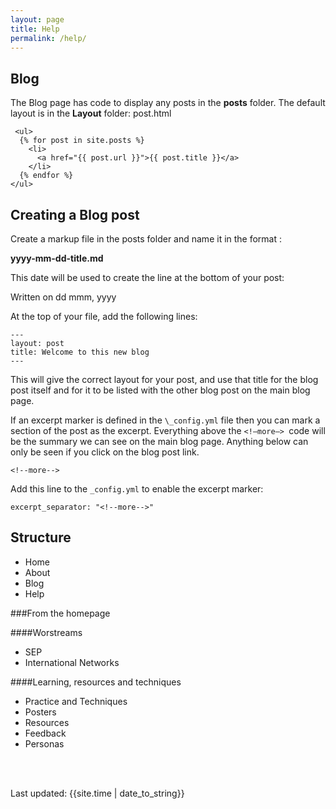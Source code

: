 ```yaml
---
layout: page
title: Help
permalink: /help/
---
```


## Blog
The Blog page has code to display any posts in the **posts** folder. The default layout is in the **Layout** folder: post.html
```
 <ul>
  {% for post in site.posts %}
    <li>
      <a href="{{ post.url }}">{{ post.title }}</a>
    </li>
  {% endfor %}
</ul> 
``` 


## Creating a Blog post
Create a markup file in the posts folder and name it in the format :

**yyyy-mm-dd-title.md**

This date will be used to create the line at the bottom of your post:

Written on dd mmm, yyyy

At the top of your file, add the following lines:  

```
---
layout: post
title: Welcome to this new blog
---
```

This will give the correct layout for your post, and use that title for the blog post itself and for it to be listed with the other blog post on the main blog page.

If an excerpt marker is defined in the `\_config.yml` file then you can mark a section of the post as the excerpt. 
Everything above the  `<!—more—> `code will be the summary we can see on the main blog page. Anything below can only be seen if you click on the blog post link.

```
<!--more--> 
```

Add this line to the `_config.yml` to enable the excerpt marker:

``` 
excerpt_separator: "<!--more-->" 
```

## Structure
- Home
- About
- Blog
- Help

###From the homepage

####Worstreams
- SEP
- International Networks

####Learning, resources and techniques
- Practice and Techniques
- Posters
- Resources
- Feedback
- Personas

<br><br>
<div>Last updated: {{site.time | date_to_string}}</div>



